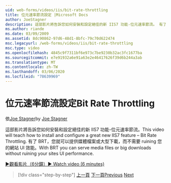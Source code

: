 ```yaml
---
uid: web-forms/videos/iis/bit-rate-throttling
title: 位元速率節流設定 |Microsoft Docs
author: JoeStagner
description: 這部影片將告訴您如何安裝和設定絕佳的新 IIS7 功能-位元速率節流。 有了 BRT，您可以提供媒體檔案或大型下載 withou 。
ms.author: riande
ms.date: 03/09/2009
ms.assetid: 8dc90862-97d6-48d1-8bfc-79c70d622474
msc.legacyurl: /web-forms/videos/iis/bit-rate-throttling
msc.type: video
ms.openlocfilehash: 4845c9f7311bf6e973c7be9230b32ac3fc1677ba
ms.sourcegitcommit: e7e91932a6e91a63e2e46417626f39d6b244a3ab
ms.translationtype: MT
ms.contentlocale: zh-TW
ms.lasthandoff: 03/06/2020
ms.locfileid: "78639969"
---
```

# <a name="bit-rate-throttling"></a><span data-ttu-id="b4c6f-104">位元速率節流設定</span><span class="sxs-lookup"><span data-stu-id="b4c6f-104">Bit Rate Throttling</span></span>

<span data-ttu-id="b4c6f-105">依[Joe Stagner](https://github.com/JoeStagner)</span><span class="sxs-lookup"><span data-stu-id="b4c6f-105">by [Joe Stagner](https://github.com/JoeStagner)</span></span>

<span data-ttu-id="b4c6f-106">這部影片將告訴您如何安裝和設定絕佳的新 IIS7 功能-位元速率節流。</span><span class="sxs-lookup"><span data-stu-id="b4c6f-106">This video will teach how to install and configure a great new IIS7 feature – Bit Rate Throttling.</span></span> <span data-ttu-id="b4c6f-107">有了 BRT，您就可以提供媒體檔案或大型下載，而不需要 ruining 您的網站 UI 效能。</span><span class="sxs-lookup"><span data-stu-id="b4c6f-107">With BRT you can serve media files or big downloads without ruining your sites UI performance.</span></span>

[<span data-ttu-id="b4c6f-108">&#9654;觀看影片（6分鐘）</span><span class="sxs-lookup"><span data-stu-id="b4c6f-108">&#9654; Watch video (6 minutes)</span></span>](https://channel9.msdn.com/Blogs/ASP-NET-Site-Videos/bit-rate-throttling)

> [!div class="step-by-step"]
> <span data-ttu-id="b4c6f-109">[上一頁](installing-ftp7.md)
> [下一頁](iis7-playlists.md)</span><span class="sxs-lookup"><span data-stu-id="b4c6f-109">[Previous](installing-ftp7.md)
[Next](iis7-playlists.md)</span></span>
